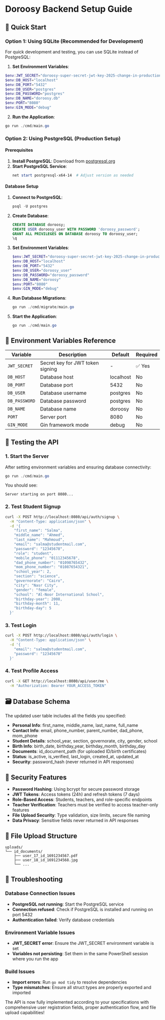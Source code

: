 # Doroosy Backend Setup Guide

## 🚀 Quick Start

### Option 1: Using SQLite (Recommended for Development)
For quick development and testing, you can use SQLite instead of PostgreSQL:

1. **Set Environment Variables**:
```powershell
$env:JWT_SECRET="doroosy-super-secret-jwt-key-2025-change-in-production"
$env:DB_HOST="localhost"
$env:DB_PORT="5432"
$env:DB_USER="postgres"
$env:DB_PASSWORD="postgres"
$env:DB_NAME="doroosy.db"
$env:PORT="8080"
$env:GIN_MODE="debug"
```

2. **Run the Application**:
```powershell
go run ./cmd/main.go
```

### Option 2: Using PostgreSQL (Production Setup)

#### Prerequisites
1. **Install PostgreSQL**: Download from [postgresql.org](https://www.postgresql.org/download/windows/)
2. **Start PostgreSQL Service**: 
   ```powershell
   net start postgresql-x64-14  # Adjust version as needed
   ```

#### Database Setup
1. **Connect to PostgreSQL**:
   ```powershell
   psql -U postgres
   ```

2. **Create Database**:
   ```sql
   CREATE DATABASE doroosy;
   CREATE USER doroosy_user WITH PASSWORD 'doroosy_password';
   GRANT ALL PRIVILEGES ON DATABASE doroosy TO doroosy_user;
   \q
   ```

3. **Set Environment Variables**:
   ```powershell
   $env:JWT_SECRET="doroosy-super-secret-jwt-key-2025-change-in-production"
   $env:DB_HOST="localhost"
   $env:DB_PORT="5432"
   $env:DB_USER="doroosy_user"
   $env:DB_PASSWORD="doroosy_password"
   $env:DB_NAME="doroosy"
   $env:PORT="8080"
   $env:GIN_MODE="debug"
   ```

4. **Run Database Migrations**:
   ```powershell
   go run ./cmd/migrate/main.go
   ```

5. **Start the Application**:
   ```powershell
   go run ./cmd/main.go
   ```

## 🔧 Environment Variables Reference

| Variable | Description | Default | Required |
|----------|-------------|---------|----------|
| `JWT_SECRET` | Secret key for JWT token signing | - | ✅ Yes |
| `DB_HOST` | Database host | localhost | No |
| `DB_PORT` | Database port | 5432 | No |
| `DB_USER` | Database username | postgres | No |
| `DB_PASSWORD` | Database password | postgres | No |
| `DB_NAME` | Database name | doroosy | No |
| `PORT` | Server port | 8080 | No |
| `GIN_MODE` | Gin framework mode | debug | No |

## 🧪 Testing the API

### 1. Start the Server
After setting environment variables and ensuring database connectivity:
```powershell
go run ./cmd/main.go
```

You should see:
```
Server starting on port 8080...
```

### 2. Test Student Signup
```bash
curl -X POST http://localhost:8080/api/auth/signup \
  -H "Content-Type: application/json" \
  -d '{
    "first_name": "Salma",
    "middle_name": "Ahmed", 
    "last_name": "Mahmoud",
    "email": "salma@studentmail.com",
    "password": "12345678",
    "role": "student",
    "mobile_phone": "01112345678",
    "dad_phone_number": "01098765432",
    "mom_phone_number": "01087654321",
    "school_year": 2,
    "section": "science",
    "governorate": "Cairo",
    "city": "Nasr City",
    "gender": "female",
    "school": "Al-Noor International School",
    "birthday-year": 2008,
    "birthday-month": 11,
    "birthday-day": 5
  }'
```

### 3. Test Login
```bash
curl -X POST http://localhost:8080/api/auth/login \
  -H "Content-Type: application/json" \
  -d '{
    "email": "salma@studentmail.com",
    "password": "12345678"
  }'
```

### 4. Test Profile Access
```bash
curl -X GET http://localhost:8080/api/user/me \
  -H "Authorization: Bearer YOUR_ACCESS_TOKEN"
```

## 🗃️ Database Schema

The updated user table includes all the fields you specified:

- **Personal Info**: first_name, middle_name, last_name, full_name
- **Contact Info**: email, phone_number, parent_number, dad_phone, mom_phone  
- **Student Details**: school_year, section, governorate, city, gender, school
- **Birth Info**: birth_date, birthday_year, birthday_month, birthday_day
- **Documents**: id_document_path (for uploaded ID/birth certificates)
- **Status**: is_active, is_verified, last_login, created_at, updated_at
- **Security**: password_hash (never returned in API responses)

## 🔐 Security Features

- **Password Hashing**: Using bcrypt for secure password storage
- **JWT Tokens**: Access tokens (24h) and refresh tokens (7 days)
- **Role-Based Access**: Students, teachers, and role-specific endpoints
- **Teacher Verification**: Teachers must be verified to access teacher-only features
- **File Upload Security**: Type validation, size limits, secure file naming
- **Data Privacy**: Sensitive fields never returned in API responses

## 📁 File Upload Structure

```
uploads/
└── id_documents/
    ├── user_17_id_1691234567.pdf
    ├── user_18_id_1691234568.jpg
    └── ...
```

## 🚨 Troubleshooting

### Database Connection Issues
- **PostgreSQL not running**: Start the PostgreSQL service
- **Connection refused**: Check if PostgreSQL is installed and running on port 5432
- **Authentication failed**: Verify database credentials

### Environment Variable Issues
- **JWT_SECRET error**: Ensure the JWT_SECRET environment variable is set
- **Variables not persisting**: Set them in the same PowerShell session where you run the app

### Build Issues
- **Import errors**: Run `go mod tidy` to resolve dependencies
- **Type mismatches**: Ensure all struct types are properly exported and imported

The API is now fully implemented according to your specifications with comprehensive user registration fields, proper authentication flow, and file upload capabilities!
